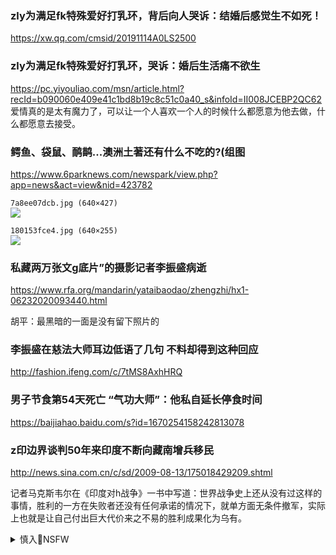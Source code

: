 ### zly为满足fk特殊爱好打乳环，背后向人哭诉：结婚后感觉生不如死！
https://xw.qq.com/cmsid/20191114A0LS2500

### zly为满足fk特殊爱好打乳环，哭诉：婚后生活痛不欲生
https://pc.yiyouliao.com/msn/article.html?recId=b090060e409e41c1bd8b19c8c51c0a40_s&infoId=II008JCEBP2QC62
爱情真的是太有魔力了，可以让一个人喜欢一个人的时候什么都愿意为他去做，什么都愿意去接受。

### 鳄鱼、袋鼠、鸸鹋...澳洲土著还有什么不吃的?(组图
https://www.6parknews.com/newspark/view.php?app=news&act=view&nid=423782

`7a8ee07dcb.jpg (640×427)`<br>
![](https://web.popo8.com/202006/23/16/7a8ee07dcb.jpg)

`180153fce4.jpg (640×255)`<br>
![](https://web.popo8.com/202006/23/11/180153fce4.jpg)

### 私藏两万张文g底片”的摄影记者李振盛病逝
https://www.rfa.org/mandarin/yataibaodao/zhengzhi/hx1-06232020093440.html

胡平：最黑暗的一面是没有留下照片的

### 李振盛在慈法大师耳边低语了几句 不料却得到这种回应
http://fashion.ifeng.com/c/7tMS8AxhHRQ

### 男子节食第54天死亡 “气功大师”：他私自延长停食时间
https://baijiahao.baidu.com/s?id=1670254158242813078

### z印边界谈判50年来印度不断向藏南增兵移民
http://news.sina.com.cn/c/sd/2009-08-13/175018429209.shtml

记者马克斯韦尔在《印度对h战争》一书中写道：世界战争史上还从没有过这样的事情，胜利的一方在失败者还没有任何承诺的情况下，就单方面无条件撤军，实际上也就是让自己付出巨大代价来之不易的胜利成果化为乌有。

<details><summary>慎入🔞NSFW</summary>

Not Safe For Work
![](https://upload.wikimedia.org/wikipedia/commons/thumb/d/d3/Biohazard_Symbol_Specification.png/210px-Biohazard_Symbol_Specification.png)

<details><summary><b>风险自理Use At Your Own Risk🈲</summary>

### 狼牙棒与䍍特卡
https://www.backchina.com/blog/358603/article-321425.html

koteka`005634xvd5hll0br9vvvmd.jpeg (1024×1464)`<br>
![](https://img.back2china.com/space/album/202006/24/005634xvd5hll0br9vvvmd.jpeg)

乳透社
@Ruters0615
我的禁萍（梗爽）不可能这么可爱.jpg
`EbQWCEAWoAE1SM9 (419×512)`<br>
![](https://pbs.twimg.com/media/EbQWCEAWoAE1SM9?format=jpg&name=orig)

`EbQWCT0WoAIKKr1 (640×372)`<br>
![](https://pbs.twimg.com/media/EbQWCT0WoAIKKr1?format=jpg&name=orig)

`EbQWCjkXsAA9KP3 (640×479)`<br>
![](https://pbs.twimg.com/media/EbQWCjkXsAA9KP3?format=jpg&name=orig)

</details>
</details>
